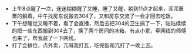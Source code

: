 + 上午8点醒了一次，迷迷糊糊醒了又睡，睡了又醒，躺到11点才起来，浑浑噩噩的躺着，中午找房东说搬去304了，又和房东交流了一会才回去吃饭。
+ 下午想睡觉又睡不着，看了会直播，然后去把304的卫生搞了一下，陆陆续续的把一些东西搬到304去了，换了两个房间的冰箱，有点小累，牵网线的师傅也来了，帮我装了一下网线。
+ 打了会排位，点外卖，亢喊我打瓦，吃完饭和亢打了一晚上瓦。

